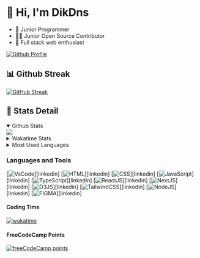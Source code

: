# 👋 Hi, I'm DikDns

-   🚸 Junior Programmer
-   🧑‍💻 Junior Open Source Contributor
-   🙌 Full stack web enthusiast

[![Github Profile](https://komarev.com/ghpvc/?username=dikdns&style=for-the-badge)](https://linktr.ee/dikdns)

## 📊 Github Streak

[![GitHub Streak](https://streak-stats.demolab.com?user=dikdns&theme=transparent&hide_border=true)](https://linktr.ee/dikdns)


## 🎯 Stats Detail

<details open>
  <summary>Github Stats</summary>
  <img align="center" src="https://github-readme-stats.vercel.app/api?username=DikDns&theme=transparent" />
</details>

<details>
  <summary>Wakatime Stats</summary>
   <img align="center" src="https://github-readme-stats.vercel.app/api/wakatime?username=DikDns&theme=transparent" />
</details>
  
<details>
  <summary>Most Used Languages</summary>
  <img align="center" src="https://github-readme-stats.vercel.app/api/top-langs/?username=DikDns&layout=pie&theme=transparent" />
</details>

### Languages and Tools
[![VsCode](https://img.shields.io/badge/vs%20code-007ACC?style=for-the-badge&logo=visualstudiocode&logoColor=white)][linkedin]
[![HTML](https://img.shields.io/badge/HTML-E34F26?style=for-the-badge&logo=html5&logoColor=white)][linkedin]
[![CSS](https://img.shields.io/badge/css-1572B6?style=for-the-badge&logo=css3&logoColor=white)][linkedin]
[![JavaScript](https://img.shields.io/badge/javascript-F7DF1E?style=for-the-badge&logo=javascript&logoColor=black)][linkedin]
[![TypeScript](https://img.shields.io/badge/typescript-3178C6?style=for-the-badge&logo=typescript&logoColor=white)][linkedin]
[![ReactJS](https://img.shields.io/badge/react_js-61DAFB?style=for-the-badge&logo=react&logoColor=black)][linkedin]
[![NextJS](https://img.shields.io/badge/next_js-000000?style=for-the-badge&logo=Next.js&logoColor=white)][linkedin]
[![D3JS](https://img.shields.io/badge/D3_js-F9A03C?style=for-the-badge&logo=D3.js&logoColor=white)][linkedin]
[![TailwindCSS](https://img.shields.io/badge/Tailwind_CSS-06B6D4?style=for-the-badge&logo=tailwindcss&logoColor=white)][linkedin]
[![NodeJS](https://img.shields.io/badge/node_js-3C873A?style=for-the-badge&logo=node.js&logoColor=white)][linkedin]
[![FIGMA](https://img.shields.io/badge/figma-F24E1E?style=for-the-badge&logo=figma&logoColor=FFFFFF)][linkedin]

#### Coding Time 
[![wakatime](https://wakatime.com/badge/user/5622e569-0d07-41d0-8afd-2527cdab9678.svg?style=for-the-badge)](https://wakatime.com/@5622e569-0d07-41d0-8afd-2527cdab9678)

#### FreeCodeCamp Points
[![freeCodeCamp points](https://img.shields.io/freecodecamp/points/dikdns?style=for-the-badge&logo=freeCodeCamp&labelColor=black&color=white)](https://www.freecodecamp.org/dikdns)
